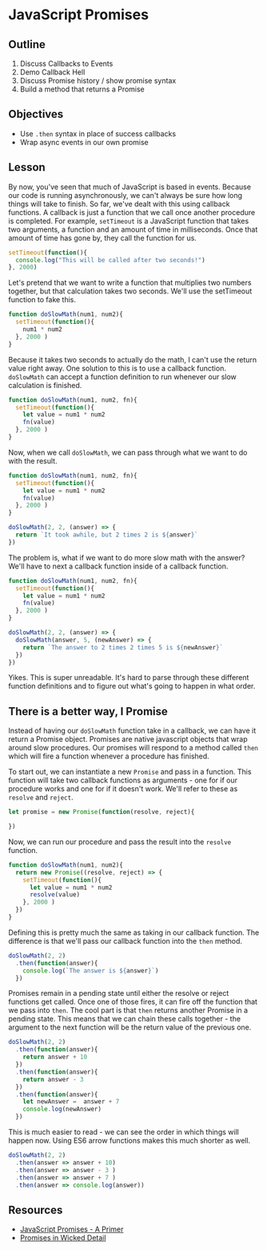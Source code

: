 # JavaScript Promises

## Outline

1. Discuss Callbacks to Events
2. Demo Callback Hell
3. Discuss Promise history / show promise syntax
4. Build a method that returns a Promise

## Objectives

+ Use `.then` syntax in place of success callbacks
+ Wrap async events in our own promise

## Lesson

By now, you've seen that much of JavaScript is based in events. Because our code is running asynchronously, we can't always be sure how long things will take to finish. So far, we've dealt with this using callback functions. A callback is just a function that we call once another procedure is completed. For example, `setTimeout` is a JavaScript function that takes two arguments, a function and an amount of time in milliseconds. Once that amount of time has gone by, they call the function for us.

```javascript
setTimeout(function(){
  console.log("This will be called after two seconds!")
}, 2000)
```

Let's pretend that we want to write a function that multiplies two numbers together, but that calculation takes two seconds. We'll use the setTimeout function to fake this.

```javascript
function doSlowMath(num1, num2){
  setTimeout(function(){
    num1 * num2
  }, 2000 )
}
```
Because it takes two seconds to actually do the math, I can't use the return value right away. One solution to this is to use a callback function. `doSlowMath` can accept a function definition to run whenever our slow calculation is finished.

```javascript
function doSlowMath(num1, num2, fn){
  setTimeout(function(){
    let value = num1 * num2
    fn(value)
  }, 2000 )
}
```

Now, when we call `doSlowMath`, we can pass through what we want to do with the result.

```javascript
function doSlowMath(num1, num2, fn){
  setTimeout(function(){
    let value = num1 * num2
    fn(value)
  }, 2000 )
}

doSlowMath(2, 2, (answer) => {
  return `It took awhile, but 2 times 2 is ${answer}`
})
```

The problem is, what if we want to do more slow math with the answer? We'll have to next a callback function inside of a callback function.

```javascript
function doSlowMath(num1, num2, fn){
  setTimeout(function(){
    let value = num1 * num2
    fn(value)
  }, 2000 )
}

doSlowMath(2, 2, (answer) => {
  doSlowMath(answer, 5, (newAnswer) => {
    return `The answer to 2 times 2 times 5 is ${newAnswer}`
  })
})
```

Yikes. This is super unreadable. It's hard to parse through these different function definitions and to figure out what's going to happen in what order.

## There is a better way, I Promise

Instead of having our `doSlowMath` function take in a callback, we can have it return a Promise object. Promises are native javascript objects that wrap around slow procedures. Our promises will respond to a method called `then` which will fire a function whenever a procedure has finished.

To start out, we can instantiate a new `Promise` and pass in a function. This function will take two callback functions as arguments - one for if our procedure works and one for if it doesn't work. We'll refer to these as `resolve` and `reject`.

```javascript
let promise = new Promise(function(resolve, reject){

})
```

Now, we can run our procedure and pass the result into the `resolve` function.

```javascript
function doSlowMath(num1, num2){
  return new Promise((resolve, reject) => {
    setTimeout(function(){
      let value = num1 * num2
      resolve(value)
    }, 2000 )
  })
}
```

Defining this is pretty much the same as taking in our callback function. The difference is that we'll pass our callback function into the `then` method.

```javascript
doSlowMath(2, 2)
  .then(function(answer){
    console.log(`The answer is ${answer}`)
  })
```

Promises remain in a pending state until either the resolve or reject functions get called. Once one of those fires, it can fire off the function that we pass into `then`. The cool part is that `then` returns another Promise in a pending state. This means that we can chain these calls together - the argument to the next function will be the return value of the previous one.

```javascript
doSlowMath(2, 2)
  .then(function(answer){
    return answer + 10
  })
  .then(function(answer){
    return answer - 3
  })
  .then(function(answer){
    let newAnswer =  answer + 7
    console.log(newAnswer)
  })
```

This is much easier to read - we can see the order in which things will happen now. Using ES6 arrow functions makes this much shorter as well.

```javascript
doSlowMath(2, 2)
  .then(answer => answer + 10)
  .then(answer => answer - 3 )
  .then(answer => answer + 7 )
  .then(answer => console.log(answer))
```

## Resources

+ [JavaScript Promises - A Primer ](https://developers.google.com/web/fundamentals/getting-started/primers/promises)
+ [Promises in Wicked Detail](http://www.mattgreer.org/articles/promises-in-wicked-detail/#this-code-is-brittle-and-bad)
